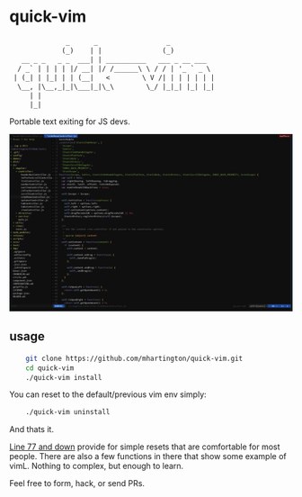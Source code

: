 # quick-vim
```
              _      _                 _
             (_)    | |               (_)
   __ _ _   _ _  ___| | __________   ___ _ __ ___  
  / _` | | | | |/ __| |/ /______\ \ / / | '_ ` _ \
 | (_| | |_| | | (__|   <        \ V /| | | | | | |
  \__, |\__,_|_|\___|_|\_\        \_/ |_|_| |_| |_|
     | |
     |_|
```
Portable text exiting for JS devs.

![](quick-vim.png)

## usage

```bash
    git clone https://github.com/mhartington/quick-vim.git
    cd quick-vim
    ./quick-vim install
```

You can reset to the default/previous vim env simply:

```bash
    ./quick-vim uninstall
```

And thats it.


[Line 77 and down](https://github.com/mhartington/quick-vim/blob/master/vimrc#L77) provide for simple resets that are comfortable for most people. There are also a few functions in there that show some example of vimL. Nothing to complex, but enough to learn.

Feel free to form, hack, or send PRs.
